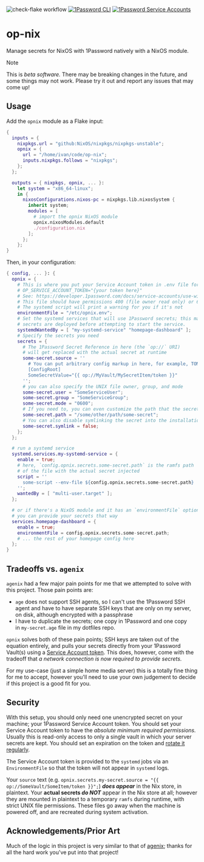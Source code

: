 ![check-flake workflow](https://github.com/mrjones2014/op-nix/actions/workflows/check-flake.yml/badge.svg) [![1Password CLI](https://img.shields.io/badge/1Password-CLI-blue?logo=1password&label=1Password)](https://developer.1password.com/docs/cli/) [![1Password Service Accounts](https://img.shields.io/badge/1Password-Service%20Accounts-blue?logo=1password&label=1Password)](https://developer.1password.com/docs/service-accounts)

# op-nix

Manage secrets for NixOS with 1Password natively with a NixOS module.

> [!NOTE]
> This is _beta software._ There may be breaking changes in the future, and some things may not work.
> Please try it out and report any issues that may come up!

## Usage

Add the `opnix` module as a Flake input:

```nix
{
  inputs = {
    nixpkgs.url = "github:NixOS/nixpkgs/nixpkgs-unstable";
    opnix = {
      url = "/home/ivan/code/op-nix";
      inputs.nixpkgs.follows = "nixpkgs";
    };
  };

  outputs = { nixpkgs, opnix, ... }:
    let system = "x86_64-linux";
    in {
      nixosConfigurations.nixos-pc = nixpkgs.lib.nixosSystem {
        inherit system;
        modules = [
          # import the opnix NixOS module
          opnix.nixosModules.default
          ./configuration.nix
        ];
      };
    };
}
```

Then, in your configuration:

```nix
{ config, ... }: {
  opnix = {
    # This is where you put your Service Account token in .env file format, e.g.
    # OP_SERVICE_ACCOUNT_TOKEN="{your token here}"
    # See: https://developer.1password.com/docs/service-accounts/use-with-1password-cli/#get-started
    # This file should have permissions 400 (file owner read only) or 600 (file owner read-write)
    # The systemd script will print a warning for you if it's not
    environmentFile = "/etc/opnix.env";
    # Set the systemd services that will use 1Password secrets; this makes them wait until
    # secrets are deployed before attempting to start the service.
    systemdWantedBy = [ "my-systemd-service" "homepage-dashboard" ];
    # Specify the secrets you need
    secrets = {
      # The 1Password Secret Reference in here (the `op://` URI)
      # will get replaced with the actual secret at runtime
      some-secret.source = ''
        # You can put arbitrary config markup in here, for example, TOML config
        [ConfigRoot]
        SomeSecretValue="{{ op://MyVault/MySecretItem/token }}"
      '';
      # you can also specify the UNIX file owner, group, and mode
      some-secret.user = "SomeServiceUser";
      some-secret.group = "SomeServiceGroup";
      some-secret.mode = "0600";
      # If you need to, you can even customize the path that the secret gets installed to
      some-secret.path = "/some/other/path/some-secret";
      # You can also disable symlinking the secret into the installation destination
      some-secret.symlink = false;
    };
  };

  # run a systemd service
  systemd.services.my-systemd-service = {
    enable = true;
    # here, `config.opnix.secrets.some-secret.path` is the ramfs path
    # of the file with the actual secret injected
    script = ''
      some-script --env-file ${config.opnix.secrets.some-secret.path}
    '';
    wantedBy = [ "multi-user.target" ];
  };

  # or if there's a NixOS module and it has an `environmentFile` option,
  # you can provide your secrets that way
  services.homepage-dashboard = {
    enable = true;
    environmentFile = config.opnix.secrets.some-secret.path;
    # ... the rest of your homepage config here
  };
}
```

## Tradeoffs vs. `agenix`

`agenix` had a few major pain points for me that we attempted to solve with this project. Those pain points are:

- `age` does not support SSH agents, so I can't use the 1Password SSH agent and have to have separate SSH keys that are only on my server, on disk, although encrypted with a passphrase
- I have to duplicate the secrets; one copy in 1Password and one copy in `my-secret.age` file in my dotfiles repo.

`opnix` solves both of these pain points; SSH keys are taken out of the equation entirely, and pulls your secrets directly from your 1Password Vault(s)
using a [Service Account token](https://developer.1password.com/docs/service-accounts/). This does, however, come with the tradeoff that
_a network connection is now required to provide secrets._

For my use-case (just a simple home media server) this is a totally fine thing for me to accept,
however you'll need to use your own judgement to decide if this project is a good fit for you.

## Security

With this setup, you should only need one unencrypted secret on your machine; your 1Password Service Account token.
You should set your Service Account token to have the _absolute minimum required permissions._ Usually this is read-only
access to only a single vault in which your server secrets are kept. You should set an expiration on the token and
[rotate it regularly](https://developer.1password.com/docs/service-accounts/manage-service-accounts/#rotate-token).

The Service Account token is provided to the `systemd` jobs via an `EnvironmentFile` so that the token will not appear in `systemd` logs.

Your `source` text (e.g. `opnix.secrets.my-secret.source = "{{ op://SomeVault/SomeItem/token }}";`) _**does appear**_ in the Nix store, in plaintext.
Your **actual secrets _do NOT_** appear in the Nix store at all; however they are mounted in plaintext to a temporary `ramfs` during runtime, with
strict UNIX file permissions. These files go away when the machine is powered off, and are recreated during system activation.

## Acknowledgements/Prior Art

Much of the logic in this project is very similar to that of [agenix](https://github.com/ryantm/agenix); thanks for all the hard work you've put into that project!

